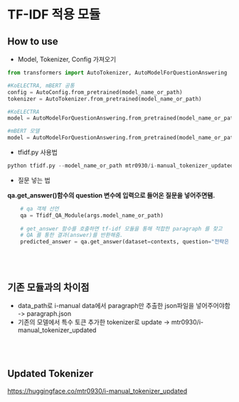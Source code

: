 # TF-IDF 적용 모듈

## How to use
* Model, Tokenizer, Config 가져오기
```python
from transformers import AutoTokenizer, AutoModelForQuestionAnswering

#KoELECTRA, mBERT 공통
config = AutoConfig.from_pretrained(model_name_or_path)
tokenizer = AutoTokenizer.from_pretrained(model_name_or_path)

#KoELECTRA
model = AutoModelForQuestionAnswering.from_pretrained(model_name_or_path, return_dict=False)

#mBERT 모델
model = AutoModelForQuestionAnswering.from_pretrained(model_name_or_path, config=config)
```

* tfidf.py 사용법
```python
python tfidf.py --model_name_or_path mtr0930/i-manual_tokenizer_updated --data_path ./paragraph.json
```

* 질문 넣는 법

**qa.get_answer()함수의 question 변수에 입력으로 들어온 질문을 넣어주면됌.**

```python
    # qa 객체 선언
    qa = Tfidf_QA_Module(args.model_name_or_path)
    
    # get_answer 함수를 호출하면 tf-idf 모듈을 통해 적합한 paragraph 를 찾고
    # QA 를 통한 결과(answer)를 반환해줌.
    predicted_answer = qa.get_answer(dataset=contexts, question="전략은 무엇인가요?")
```
<br/><br/>

## 기존 모듈과의 차이점
* data_path로 i-manual data에서 paragraph만 추출한 json파일을 넣어주어야함 -> paragraph.json
* 기존의 모델에서 특수 토큰 추가한 tokenizer로 update -> mtr0930/i-manual_tokenizer_updated

<br/><br/>

## Updated Tokenizer
https://huggingface.co/mtr0930/i-manual_tokenizer_updated
